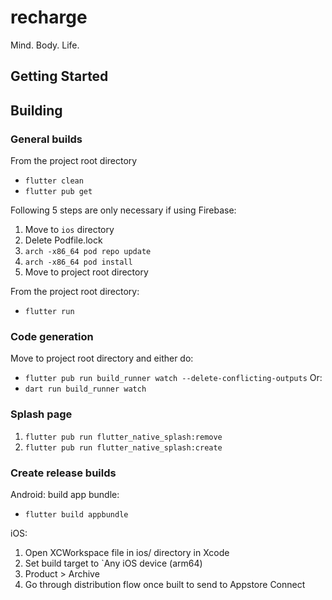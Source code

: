 # recharge
Mind. Body. Life.

## Getting Started

## Building

### General builds
From the project root directory
- `flutter clean`
- `flutter pub get`

Following 5 steps are only necessary if using Firebase:
1. Move to `ios` directory
2. Delete Podfile.lock
3. `arch -x86_64 pod repo update`
4. `arch -x86_64 pod install`
5. Move to project root directory

From the project root directory:
- `flutter run`

### Code generation
Move to project root directory and either do:
- `flutter pub run build_runner watch --delete-conflicting-outputs` 
Or:
- `dart run build_runner watch`

### Splash page
1. `flutter pub run flutter_native_splash:remove`
2. `flutter pub run flutter_native_splash:create`

### Create release builds
Android: build app bundle:
- `flutter build appbundle`

iOS:
1. Open XCWorkspace file in ios/ directory in Xcode
2. Set build target to `Any iOS device (arm64)
3. Product > Archive
4. Go through distribution flow once built to send to Appstore Connect